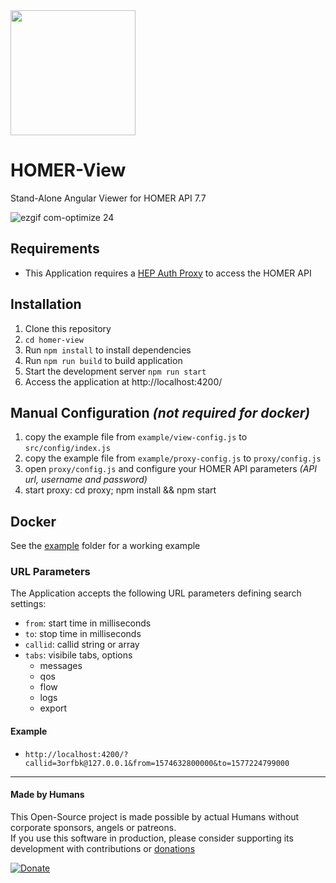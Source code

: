 <img src="https://user-images.githubusercontent.com/1423657/39084356-c723a81e-4574-11e8-963c-d11717789fa3.png" width=200>

# HOMER-View
Stand-Alone Angular Viewer for HOMER API 7.7

![ezgif com-optimize 24](https://user-images.githubusercontent.com/1423657/53689632-673e5500-3d5a-11e9-88d8-a9216f84bf19.gif)


## Requirements
* This Application requires a [HEP Auth Proxy](https://github.com/sipcapture/homer-view-react/tree/master/proxy) to access the HOMER API

## Installation
1. Clone this repository
2. `cd homer-view`
3. Run `npm install` to install dependencies
4. Run `npm run build` to build application
5. Start the development server `npm run start`
6. Access the application at http://localhost:4200/

## Manual Configuration *(not required for docker)*
1. copy the example file from `example/view-config.js` to `src/config/index.js`
2. copy the example file from `example/proxy-config.js` to `proxy/config.js` 
3. open `proxy/config.js` and configure your HOMER API parameters *(API url, username and password)*
4. start proxy: cd proxy; npm install && npm start


## Docker
See the [example](https://github.com/sipcapture/homer-view/tree/master/example) folder for a working example

### URL Parameters
The Application accepts the following URL parameters defining search settings:
* `from`: start time in milliseconds
* `to`: stop time in milliseconds
* `callid`: callid string or array
* `tabs`: visibile tabs, options
  * messages
  * qos
  * flow
  * logs
  * export

#### Example
* `http://localhost:4200/?callid=3orfbk@127.0.0.1&from=1574632800000&to=1577224799000`

-------------

#### Made by Humans
This Open-Source project is made possible by actual Humans without corporate sponsors, angels or patreons.<br>
If you use this software in production, please consider supporting its development with contributions or [donations](https://www.paypal.com/cgi-bin/webscr?cmd=_donations&business=donation%40sipcapture%2eorg&lc=US&item_name=SIPCAPTURE&no_note=0&currency_code=EUR&bn=PP%2dDonationsBF%3abtn_donateCC_LG%2egif%3aNonHostedGuest)

[![Donate](https://www.paypalobjects.com/en_US/i/btn/btn_donateCC_LG.gif)](https://www.paypal.com/cgi-bin/webscr?cmd=_donations&business=donation%40sipcapture%2eorg&lc=US&item_name=SIPCAPTURE&no_note=0&currency_code=EUR&bn=PP%2dDonationsBF%3abtn_donateCC_LG%2egif%3aNonHostedGuest) 
